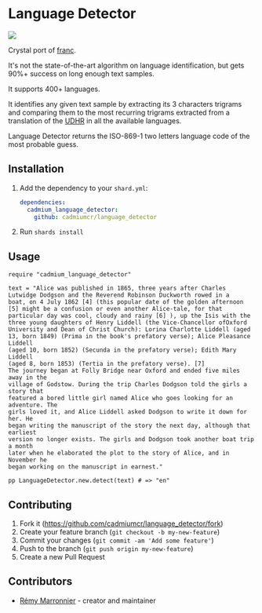 # Language Detector

![](https://github.com/cadmiumcr/language_detector/workflows/language_detector/badge.svg)

Crystal port of [franc](https://github.com/wooorm/franc).

It's not the state-of-the-art algorithm on language identification, but gets 90%+ success on long enough text samples.

It supports 400+ languages.

It identifies any given text sample by extracting its 3 characters trigrams and comparing them to the most recurring trigrams extracted from a translation of the [UDHR](https://www.un.org/en/universal-declaration-human-rights/) in all the available languages.

Language Detector returns the ISO-869-1 two letters language code of the most probable guess.

## Installation

1. Add the dependency to your `shard.yml`:

   ```yaml
   dependencies:
     cadmium_language_detector:
       github: cadmiumcr/language_detector
   ```

2. Run `shards install`

## Usage

```crystal
require "cadmium_language_detector"

text = "Alice was published in 1865, three years after Charles Lutwidge Dodgson and the Reverend Robinson Duckworth rowed in a
boat, on 4 July 1862 [4] (this popular date of the golden afternoon [5] might be a confusion or even another Alice-tale, for that
particular day was cool, cloudy and rainy [6] ), up the Isis with the three young daughters of Henry Liddell (the Vice-Chancellor ofOxford University and Dean of Christ Church): Lorina Charlotte Liddell (aged
13, born 1849) (Prima in the book's prefatory verse); Alice Pleasance Liddell
(aged 10, born 1852) (Secunda in the prefatory verse); Edith Mary Liddell
(aged 8, born 1853) (Tertia in the prefatory verse). [7]
The journey began at Folly Bridge near Oxford and ended five miles away in the
village of Godstow. During the trip Charles Dodgson told the girls a story that
featured a bored little girl named Alice who goes looking for an adventure. The
girls loved it, and Alice Liddell asked Dodgson to write it down for her. He
began writing the manuscript of the story the next day, although that earliest
version no longer exists. The girls and Dodgson took another boat trip a month
later when he elaborated the plot to the story of Alice, and in November he
began working on the manuscript in earnest."

pp LanguageDetector.new.detect(text) # => "en"

```



## Contributing

1. Fork it (<https://github.com/cadmiumcr/language_detector/fork>)
2. Create your feature branch (`git checkout -b my-new-feature`)
3. Commit your changes (`git commit -am 'Add some feature'`)
4. Push to the branch (`git push origin my-new-feature`)
5. Create a new Pull Request

## Contributors

- [Rémy Marronnier](https://github.com/rmarronnier) - creator and maintainer
